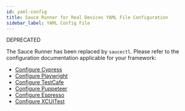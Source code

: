 ```yaml
---
id: yaml-config
title: Sauce Runner for Real Devices YAML File Configuration
sidebar_label: YAML Config File
---
```


<span className="sauceGold">DEPRECATED</span>

The Sauce Runner has been replaced by `saucectl`. Please refer to the configuration documentation applicable for your framework:

* [Configure Cypress](/testrunner-toolkit/configuration/cypress)
* [Configure Playwright](/testrunner-toolkit/configuration/playwright)
* [Configure TestCafe](/testrunner-toolkit/configuration/testcafe)
* [Configure Puppeteer](/testrunner-toolkit/configuration/puppeteer)
* [Configure Espresso](/testrunner-toolkit/configuration/espresso)
* [Configure XCUITest](/testrunner-toolkit/configuration/xcuitest)
